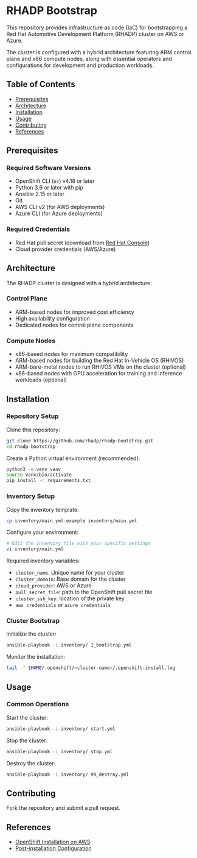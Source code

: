 # RHADP Bootstrap

This repository provides infrastructure as code (IaC) for bootstrapping a Red Hat Automotive Development Platform (RHADP) cluster on AWS or Azure. 

The cluster is configured with a hybrid architecture featuring ARM control plane and x86 compute nodes, along with essential operators 
and configurations for development and production workloads.

## Table of Contents
- [Prerequisites](#prerequisites)
- [Architecture](#architecture)
- [Installation](#installation)
- [Usage](#usage)
- [Contributing](#contributing)
- [References](#references)

## Prerequisites

### Required Software Versions
- OpenShift CLI (`oc`) v4.18 or later
- Python 3.9 or later with pip
- Ansible 2.15 or later
- Git
- AWS CLI v2 (for AWS deployments)
- Azure CLI (for Azure deployments)

### Required Credentials
- Red Hat pull secret (download from [Red Hat Console](https://console.redhat.com))
- Cloud provider credentials (AWS/Azure)


## Architecture

The RHADP cluster is designed with a hybrid architecture:

### Control Plane
- ARM-based nodes for improved cost efficiency
- High availability configuration
- Dedicated nodes for control plane components

### Compute Nodes
- x86-based nodes for maximum compatibility
- ARM-based nodes for building the Red Hat In-Vehicle OS (RHIVOS)
- ARM-bare-metal nodes to run RHIVOS VMs on the cluster (optional)
- x86-based nodes with GPU acceleration for training and inference workloads (optional)


## Installation

### Repository Setup

Clone this repository:
```bash
git clone https://github.com/rhadp/rhadp-bootstrap.git
cd rhadp-bootstrap
```

Create a Python virtual environment (recommended):
```bash
python3 -m venv venv
source venv/bin/activate
pip install -r requirements.txt
```

### Inventory Setup

Copy the inventory template:
```bash
cp inventory/main.yml.example inventory/main.yml
```

Configure your environment:
```bash
# Edit the inventory file with your specific settings
vi inventory/main.yml
```

Required inventory variables:
- `cluster_name`: Unique name for your cluster
- `cluster_domain`: Base domain for the cluster
- `cloud_provider`: AWS or Azure
- `pull_secret_file`: path to the OpenShift pull secret file
- `cluster_ssh_key`: location of the private key
- `aws credentials` or `azure credentials`


### Cluster Bootstrap

Initialize the cluster:
```bash
ansible-playbook -i inventory/ 1_bootstrap.yml
```

Monitor the installation:
```bash
tail -f $HOME/.openshift/<cluster-name>/.openshift-install.log
```

## Usage

### Common Operations

Start the cluster:
```bash
ansible-playbook -i inventory/ start.yml
```

Stop the cluster:
```bash
ansible-playbook -i inventory/ stop.yml
```

Destroy the cluster:
```bash
ansible-playbook -i inventory/ 99_destroy.yml
```

## Contributing

Fork the repository and submit a pull request.


## References
- [OpenShift Installation on AWS](https://docs.redhat.com/en/documentation/openshift_container_platform/4.18/html/installing_on_aws/index)
- [Post-installation Configuration](https://docs.redhat.com/en/documentation/openshift_container_platform/4.18/html/postinstallation_configuration/index)

    